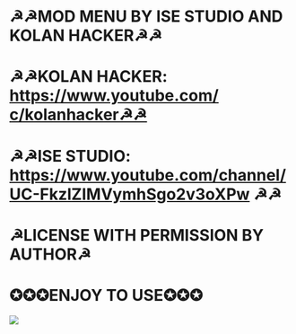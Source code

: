 # ☭☭MOD MENU BY ISE STUDIO AND KOLAN HACKER☭☭
# ☭☭KOLAN HACKER: https://www.youtube.com/с/kolanhacker☭☭
# ☭☭ISE STUDIO: https://www.youtube.com/channel/UC-FkzlZIMVymhSgo2v3oXPw ☭☭
# ☭LICENSE WITH PERMISSION BY AUTHOR☭
# ✪✪✪ENJOY TO USE✪✪✪
![](https://i.imgur.com/s8E0Vbz.png)
